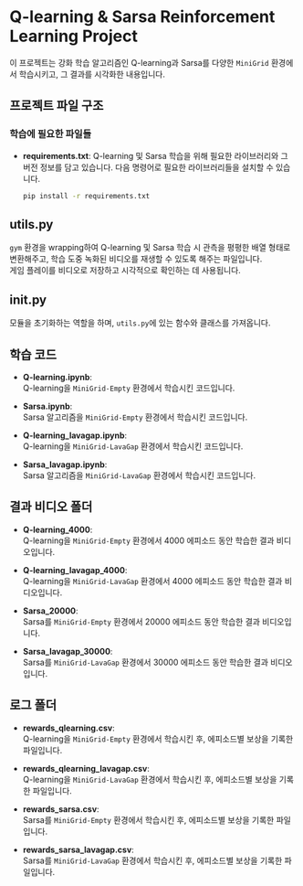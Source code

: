 # Q-learning & Sarsa Reinforcement Learning Project

이 프로젝트는 강화 학습 알고리즘인 Q-learning과 Sarsa를 다양한 `MiniGrid` 환경에서 학습시키고, 그 결과를 시각화한 내용입니다.

## 프로젝트 파일 구조

### 학습에 필요한 파일들

- **requirements.txt**: Q-learning 및 Sarsa 학습을 위해 필요한 라이브러리와 그 버전 정보를 담고 있습니다. 다음 명령어로 필요한 라이브러리들을 설치할 수 있습니다.
  ```bash
  pip install -r requirements.txt

## utils.py

`gym` 환경을 wrapping하여 Q-learning 및 Sarsa 학습 시 관측을 평평한 배열 형태로 변환해주고, 학습 도중 녹화된 비디오를 재생할 수 있도록 해주는 파일입니다.  
게임 플레이를 비디오로 저장하고 시각적으로 확인하는 데 사용됩니다.

## __init__.py

모듈을 초기화하는 역할을 하며, `utils.py`에 있는 함수와 클래스를 가져옵니다.

## 학습 코드

- **Q-learning.ipynb**:  
  Q-learning을 `MiniGrid-Empty` 환경에서 학습시킨 코드입니다.
  
- **Sarsa.ipynb**:  
  Sarsa 알고리즘을 `MiniGrid-Empty` 환경에서 학습시킨 코드입니다.

- **Q-learning_lavagap.ipynb**:  
  Q-learning을 `MiniGrid-LavaGap` 환경에서 학습시킨 코드입니다.
  
- **Sarsa_lavagap.ipynb**:  
  Sarsa 알고리즘을 `MiniGrid-LavaGap` 환경에서 학습시킨 코드입니다.

## 결과 비디오 폴더

- **Q-learning_4000**:  
  Q-learning을 `MiniGrid-Empty` 환경에서 4000 에피소드 동안 학습한 결과 비디오입니다.
  
- **Q-learning_lavagap_4000**:  
  Q-learning을 `MiniGrid-LavaGap` 환경에서 4000 에피소드 동안 학습한 결과 비디오입니다.

- **Sarsa_20000**:  
  Sarsa를 `MiniGrid-Empty` 환경에서 20000 에피소드 동안 학습한 결과 비디오입니다.

- **Sarsa_lavagap_30000**:  
  Sarsa를 `MiniGrid-LavaGap` 환경에서 30000 에피소드 동안 학습한 결과 비디오입니다.

## 로그 폴더

- **rewards_qlearning.csv**:  
  Q-learning을 `MiniGrid-Empty` 환경에서 학습시킨 후, 에피소드별 보상을 기록한 파일입니다.
  
- **rewards_qlearning_lavagap.csv**:  
  Q-learning을 `MiniGrid-LavaGap` 환경에서 학습시킨 후, 에피소드별 보상을 기록한 파일입니다.

- **rewards_sarsa.csv**:  
  Sarsa를 `MiniGrid-Empty` 환경에서 학습시킨 후, 에피소드별 보상을 기록한 파일입니다.

- **rewards_sarsa_lavagap.csv**:  
  Sarsa를 `MiniGrid-LavaGap` 환경에서 학습시킨 후, 에피소드별 보상을 기록한 파일입니다.
